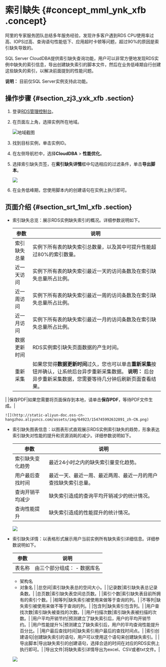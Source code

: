 # 索引缺失 {#concept_mml_ynk_xfb .concept}

阿里的专家服务团队总结多年服务经验，发现许多客户遇到RDS CPU使用率过高、IOPS过高、查询语句性能低下、应用超时卡顿等问题，超过90%的原因是索引缺失导致的。

SQL Server CloudDBA提供索引缺失查询功能，用户可以非常方便地发现RDS实例中缺失的索引信息，导出创建缺失索引的脚本文件，然后在业务低峰期自行创建这些缺失的索引，以解决前面提到的性能问题。

**说明：** 目前仅SQL Server实例支持此功能。

## 操作步骤 {#section_zj3_yxk_xfb .section}

1.  登录[RDS管理控制台](https://rds.console.aliyun.com/)。
2.  在页面左上角，选择实例所在地域。

    ![地域截图](http://static-aliyun-doc.oss-cn-hangzhou.aliyuncs.com/assets/img/7882/154745992637169_zh-CN.png)

3.  找到目标实例，单击实例ID。
4.  在左侧导航栏中，选择**CloudDBA** \> **性能优化**。
5.  选择索引缺失页签，在**索引缺失详情**框中勾选相应的过滤条件，单击**导出脚本**。

    ![](http://static-aliyun-doc.oss-cn-hangzhou.aliyuncs.com/assets/img/64923/154745992632893_zh-CN.png)

6.  在业务低峰期，您使用脚本内的创建语句在实例上执行即可。

## 页面介绍 {#section_srt_1ml_xfb .section}

-   索引缺失总览：展示RDS实例缺失索引的概况。详细参数说明如下。

    |参数|说明|
    |--|--|
    |索引缺失总量|实例下所有表的缺失索引总数量，以及其中可提升性能超过80%的索引数量。|
    |近一天访问|实例下所有表的缺失索引最近一天的访问条数及在索引缺失总量所占比例。|
    |近一周访问|实例下所有表的缺失索引最近一周的访问条数及在索引缺失总量所占比例。|
    |近一月访问|实例下所有表的缺失索引最近一月的访问条数及在索引缺失总量所占比例。|
    |数据更新时间|RDS实例索引缺失页面数据的产生时间。|
    |重新采集|如果您觉得**数据更新时间**过久，您也可以单击**重新采集**按钮并确认，让系统后台异步重新采集数据。 **说明：** 后台异步重新采集数据，您需要等待几分钟后刷新页面查看结果。

|
    |保存PDF|如果您需要将页面保存到本地，请单击**保存PDF**，等待PDF文件生成。|

    ![](http://static-aliyun-doc.oss-cn-hangzhou.aliyuncs.com/assets/img/64923/154745992632891_zh-CN.png)

-   索引缺失图表信息：以图表形式直观展示RDS实例索引缺失的趋势，形象表达索引缺失对性能的提升和资源消耗的减少。详细参数说明如下。

    |参数|说明|
    |--|--|
    |索引缺失变化趋势|最近24小时之内的缺失索引量变化趋势。|
    |用户最后查找时间|最近一天、最近一周、最近两周、最近一月的用户查找缺失索引总量。|
    |查询开销平均减少|缺失索引造成的查询平均开销减少的统计情况。|
    |查询性能提升|缺失索引造成的性能提升的统计情况。|

    ![](http://static-aliyun-doc.oss-cn-hangzhou.aliyuncs.com/assets/img/64923/154745992732892_zh-CN.png)

-   索引缺失详情：以表格形式展示用户当前实例所有缺失索引详细信息。详细参数说明如下。

    |参数|说明|
    |--|--|
    |表名称|由三个部分组成：    -   数据库名
    -   架构名
    -   对象名
|
    |总空间|索引缺失表总的空间大小。|
    |记录数|索引缺失表总记录条数。|
    |总页数|索引缺失表空间总页数。|
    |索引个数|索引缺失表目前所拥有的索引个数。|
    |相等列|缺失索引被使用来做等于查询的列。|
    |不等列|缺失索引被使用来做不等于查询的列。|
    |包含列|缺失索引包含列。|
    |用户查找次数|索引缺失被查找的次数。|
    |用户扫描次数|索引缺失表被扫描的次数。|
    |用户平均开销节约|预测建立了缺失索引后，用户的平均开销节约。|
    |用户性能提升%|预测建立了缺失索引后，用户的平均查询性能提升百分比。|
    |用户最后查找时间|缺失索引用户最后的查找时间点。|
    |索引创建语句|创建缺失索引的语句，用户可以使用这个语句来创建缺失索引。|
    |导出脚本|导出缺失索引的创建语句，选择合适的时间在对应的RDS实例上执行即可。|
    |导出文件|将缺失索引详情导出为excel、CSV或者txt文件。|

    ![](http://static-aliyun-doc.oss-cn-hangzhou.aliyuncs.com/assets/img/64923/154745992732951_zh-CN.png)


